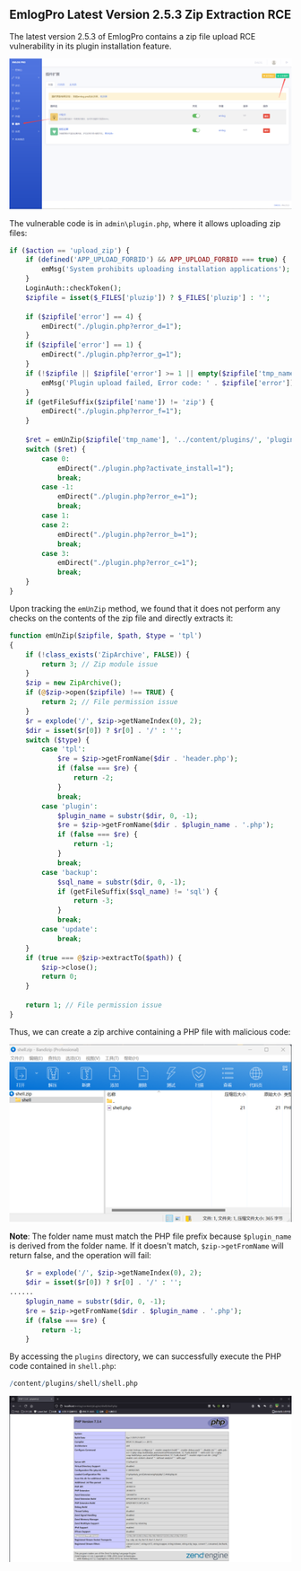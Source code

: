 ## EmlogPro Latest Version 2.5.3 Zip Extraction RCE

The latest version 2.5.3 of EmlogPro contains a zip file upload RCE vulnerability in its plugin installation feature.

![png](./public/3-1.png)

The vulnerable code is in `admin\plugin.php`, where it allows uploading zip files:

```php
if ($action == 'upload_zip') {
    if (defined('APP_UPLOAD_FORBID') && APP_UPLOAD_FORBID === true) {
        emMsg('System prohibits uploading installation applications');
    }
    LoginAuth::checkToken();
    $zipfile = isset($_FILES['pluzip']) ? $_FILES['pluzip'] : '';

    if ($zipfile['error'] == 4) {
        emDirect("./plugin.php?error_d=1");
    }
    if ($zipfile['error'] == 1) {
        emDirect("./plugin.php?error_g=1");
    }
    if (!$zipfile || $zipfile['error'] >= 1 || empty($zipfile['tmp_name'])) {
        emMsg('Plugin upload failed, Error code: ' . $zipfile['error']);
    }
    if (getFileSuffix($zipfile['name']) != 'zip') {
        emDirect("./plugin.php?error_f=1");
    }

    $ret = emUnZip($zipfile['tmp_name'], '../content/plugins/', 'plugin');
    switch ($ret) {
        case 0:
            emDirect("./plugin.php?activate_install=1");
            break;
        case -1:
            emDirect("./plugin.php?error_e=1");
            break;
        case 1:
        case 2:
            emDirect("./plugin.php?error_b=1");
            break;
        case 3:
            emDirect("./plugin.php?error_c=1");
            break;
    }
}
```

Upon tracking the `emUnZip` method, we found that it does not perform any checks on the contents of the zip file and directly extracts it:

```php
function emUnZip($zipfile, $path, $type = 'tpl')
{
    if (!class_exists('ZipArchive', FALSE)) {
        return 3; // Zip module issue
    }
    $zip = new ZipArchive();
    if (@$zip->open($zipfile) !== TRUE) {
        return 2; // File permission issue
    }
    $r = explode('/', $zip->getNameIndex(0), 2);
    $dir = isset($r[0]) ? $r[0] . '/' : '';
    switch ($type) {
        case 'tpl':
            $re = $zip->getFromName($dir . 'header.php');
            if (false === $re) {
                return -2;
            }
            break;
        case 'plugin':
            $plugin_name = substr($dir, 0, -1);
            $re = $zip->getFromName($dir . $plugin_name . '.php');
            if (false === $re) {
                return -1;
            }
            break;
        case 'backup':
            $sql_name = substr($dir, 0, -1);
            if (getFileSuffix($sql_name) != 'sql') {
                return -3;
            }
            break;
        case 'update':
            break;
    }
    if (true === @$zip->extractTo($path)) {
        $zip->close();
        return 0;
    }

    return 1; // File permission issue
}
```

Thus, we can create a zip archive containing a PHP file with malicious code:

![png](./public/3-2.png)

**Note**: The folder name must match the PHP file prefix because `$plugin_name` is derived from the folder name. If it doesn't match, `$zip->getFromName` will return false, and the operation will fail:

```php
    $r = explode('/', $zip->getNameIndex(0), 2);
    $dir = isset($r[0]) ? $r[0] . '/' : '';
......
    $plugin_name = substr($dir, 0, -1);
    $re = $zip->getFromName($dir . $plugin_name . '.php');
    if (false === $re) {
        return -1;
    }
```

By accessing the `plugins` directory, we can successfully execute the PHP code contained in `shell.php`:

```r
/content/plugins/shell/shell.php
```

![png](./public/3-3.png)

